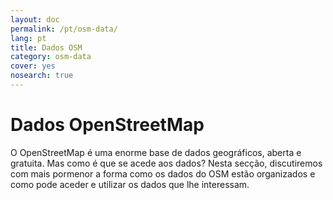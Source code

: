 ```yaml
---
layout: doc
permalink: /pt/osm-data/
lang: pt
title: Dados OSM
category: osm-data
cover: yes
nosearch: true
---
```


Dados OpenStreetMap
==================

O OpenStreetMap é uma enorme base de dados geográficos, aberta e gratuita. Mas como é que se acede aos dados? Nesta secção, discutiremos com mais pormenor a forma como os dados do OSM estão organizados e como pode aceder e utilizar os dados que lhe interessam.  

<!--
Iremos abordar:

-	Dados OSM: uma visão geral
-	Formatos de ficheiros geográficos e o ficheiro .osm
-	Obter dados
-	Dados e bases de dados OSM
-	Manipulação de ficheiros OSM com o Osmosis
-	A API OverPass

-->
